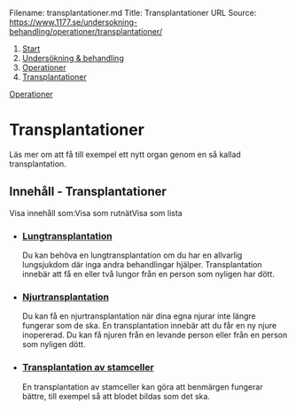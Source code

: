 Filename: transplantationer.md
Title: Transplantationer
URL Source: https://www.1177.se/undersokning-behandling/operationer/transplantationer/

1.  [Start](https://www.1177.se/)
2.  [Undersökning & behandling](https://www.1177.se/undersokning-behandling/)
3.  [Operationer](https://www.1177.se/undersokning-behandling/operationer/)
4.  [Transplantationer](https://www.1177.se/undersokning-behandling/operationer/transplantationer/)

[Operationer](https://www.1177.se/undersokning-behandling/operationer/)

Transplantationer
=================

Läs mer om att få till exempel ett nytt organ genom en så kallad transplantation.

Innehåll - Transplantationer
----------------------------

Visa innehåll som:Visa som rutnätVisa som lista

*   ### [Lungtransplantation](https://www.1177.se/undersokning-behandling/operationer/transplantationer/lungtransplantation/)
    
    Du kan behöva en lungtransplantation om du har en allvarlig lungsjukdom där inga andra behandlingar hjälper. Transplantation innebär att få en eller två lungor från en person som nyligen har dött.
    
*   ### [Njurtransplantation](https://www.1177.se/undersokning-behandling/operationer/transplantationer/njurtransplantation/)
    
    Du kan få en njurtransplantation när dina egna njurar inte längre fungerar som de ska. En transplantation innebär att du får en ny njure inopererad. Du kan få njuren från en levande person eller från en person som nyligen dött.
    
*   ### [Transplantation av stamceller](https://www.1177.se/undersokning-behandling/operationer/transplantationer/stamcellstransplantation/)
    
    En transplantation av stamceller kan göra att benmärgen fungerar bättre, till exempel så att blodet bildas som det ska.
